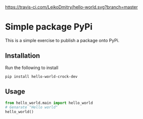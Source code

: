 https://travis-ci.com/LeikoDmitry/hello-world.svg?branch=master

# Simple package PyPi

This is a simple exercise to publish a package onto PyPi.

## Installation

Run the following to install

```
pip install hello-world-crock-dev
```

## Usage

```python
from hello_world.main import hello_world
# Genarate "Hello world"
hello_world()
```
